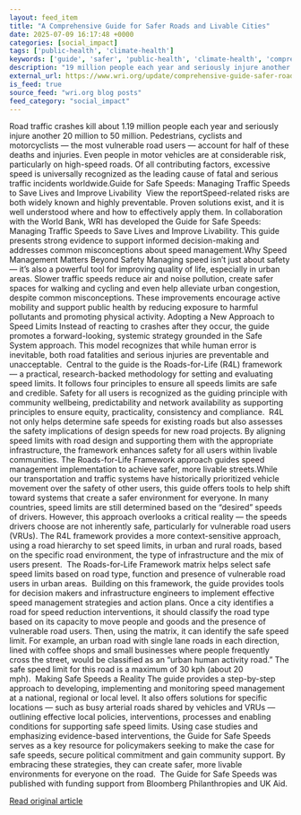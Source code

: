 ```yaml
---
layout: feed_item
title: "A Comprehensive Guide for Safer Roads and Livable Cities"
date: 2025-07-09 16:17:48 +0000
categories: [social_impact]
tags: ['public-health', 'climate-health']
keywords: ['guide', 'safer', 'public-health', 'climate-health', 'comprehensive']
description: "19 million people each year and seriously injure another 20 million to 50 million"
external_url: https://www.wri.org/update/comprehensive-guide-safer-roads-and-livable-cities
is_feed: true
source_feed: "wri.org blog posts"
feed_category: "social_impact"
---
```


Road traffic crashes kill about 1.19 million people each year and seriously injure another 20 million to 50 million. Pedestrians, cyclists and motorcyclists — the most vulnerable road users — account for half of these deaths and injuries. Even people in motor vehicles are at considerable risk, particularly on high-speed roads. Of all contributing factors, excessive speed is universally recognized as the leading cause of fatal and serious traffic incidents worldwide.Guide for Safe Speeds: Managing Traffic Speeds to Save Lives and Improve Livability&nbsp; View the reportSpeed-related risks are both widely known and highly preventable. Proven solutions exist, and it is well understood where and how to effectively apply them. In collaboration with the World Bank, WRI has developed the Guide for Safe Speeds: Managing Traffic Speeds to Save Lives and Improve Livability. This guide presents strong evidence to support informed decision-making and addresses common misconceptions about speed management.Why Speed Management Matters Beyond Safety&nbsp;Managing speed isn’t just about safety — it’s also a powerful tool for improving quality of life, especially in urban areas. Slower traffic speeds reduce air and noise pollution, create safer spaces for walking and cycling and even help alleviate urban congestion, despite common misconceptions. These improvements encourage active mobility and support public health by reducing exposure to harmful pollutants and promoting physical activity.&nbsp;Adopting a New Approach to Speed Limits&nbsp;Instead of reacting to crashes after they occur, the guide promotes a forward-looking, systemic strategy grounded in the Safe System approach. This model recognizes that while human error is inevitable, both road fatalities and serious injuries are preventable and unacceptable.&nbsp;&nbsp;Central to the guide is the Roads-for-Life (R4L) framework — a practical, research-backed methodology for setting and evaluating speed limits. It follows four principles to ensure all speeds limits are safe and credible. Safety for all users is recognized as the guiding principle with community wellbeing, predictability and network availability as supporting principles to ensure equity, practicality, consistency and compliance.&nbsp;&nbsp;R4L not only helps determine safe speeds for existing roads but also assesses the safety implications of design speeds for new road projects. By aligning speed limits with road design and supporting them with the appropriate infrastructure, the framework enhances safety for all users within livable communities. The Roads-for-Life Framework approach guides speed management implementation to achieve safer, more livable streets.While our transportation and traffic systems have historically prioritized vehicle movement over the safety of other users, this guide offers tools to help shift toward systems that create a safer environment for everyone.&nbsp;In many countries, speed limits are still determined based on the “desired” speeds of drivers. However, this approach overlooks a critical reality — the speeds drivers choose are not inherently safe, particularly for vulnerable road users (VRUs). The R4L framework provides a more context-sensitive approach, using a road hierarchy to set speed limits, in urban and rural roads, based on the specific road environment, the type of infrastructure and the mix of users present.&nbsp; The Roads-for-Life Framework matrix helps select safe speed limits based on road type, function and presence of vulnerable road users in urban areas.&nbsp;&nbsp;Building on this framework, the guide provides tools for decision makers and infrastructure engineers to implement effective speed management strategies and action plans. Once a city identifies a road for speed reduction interventions, it should classify the road type based on its capacity to move people and goods and the presence of vulnerable road users. Then, using the matrix, it can identify the safe speed limit. For example, an urban road with single lane roads in each direction, lined with coffee shops and small businesses where people frequently cross the street, would be classified as an “urban human activity road.” The safe speed limit for this road is a maximum of 30 kph (about 20 mph).&nbsp;&nbsp;Making Safe Speeds a Reality&nbsp;The guide provides a step-by-step approach to developing, implementing and monitoring speed management at a national, regional or local level. It also offers solutions for specific locations — such as busy arterial roads shared by vehicles and VRUs — outlining effective local policies, interventions, processes and enabling conditions for supporting safe speed limits.&nbsp;Using case studies and emphasizing evidence-based interventions, the Guide for Safe Speeds serves as a key resource for policymakers seeking to make the case for safe speeds, secure political commitment and gain community support. By embracing these strategies, they can create safer, more livable environments for everyone on the road.&nbsp;&nbsp;The Guide for Safe Speeds was published with funding support from Bloomberg Philanthropies and UK Aid.&nbsp;

[Read original article](https://www.wri.org/update/comprehensive-guide-safer-roads-and-livable-cities)
